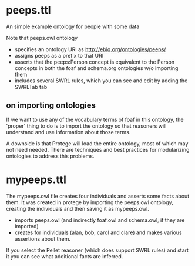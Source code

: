# peeps.ttl

An simple example ontology for people with some data

Note that peeps.owl ontology

* specifies an ontology URI as http://ebiq.org/ontologies/peeps/
* assigns peeps as a prefix to that URI
* asserts that the peeps:Person concept is equivalent to the Person concepts in both the foaf and schema.org ontologies w/o importing them
* includes several SWRL rules, which you can see and edit by adding the SWRLTab tab

## on importing ontologies

If we want to use any of the vocabulary terms of foaf in this ontology, the 'proper' thing to do is to import the ontology so that reasoners will understand and use information about those terms.

A downside is that Protege will load the entire ontology, most of which may not need needed.  There are techniques and best practices for modularizing ontologies to address this problems.

# mypeeps.ttl

The mypeeps.owl file creates four individuals and asserts some facts about them.  It was created in protege by importing the peeps.owl ontology, creating the individuals and then saving it as mypeeps.owl.

* imports peeps.owl (and indirectly foaf.owl and schema.owl, if they are imported)
* creates for individuals (alan, bob, carol and clare) and makes various assertions about them.

If you select the Pellet reasoner (which does support SWRL rules) and start it you can see what additional facts are inferred.


